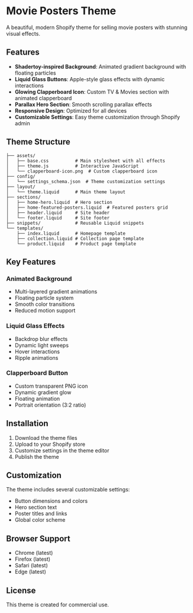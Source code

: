 # Movie Posters Theme

A beautiful, modern Shopify theme for selling movie posters with stunning visual effects.

## Features

- **Shadertoy-inspired Background**: Animated gradient background with floating particles
- **Liquid Glass Buttons**: Apple-style glass effects with dynamic interactions
- **Glowing Clapperboard Icon**: Custom TV & Movies section with animated clapperboard
- **Parallax Hero Section**: Smooth scrolling parallax effects
- **Responsive Design**: Optimized for all devices
- **Customizable Settings**: Easy theme customization through Shopify admin

## Theme Structure

```
├── assets/
│   ├── base.css          # Main stylesheet with all effects
│   ├── theme.js          # Interactive JavaScript
│   └── clapperboard-icon.png  # Custom clapperboard icon
├── config/
│   └── settings_schema.json  # Theme customization settings
├── layout/
│   └── theme.liquid      # Main theme layout
├── sections/
│   ├── home-hero.liquid  # Hero section
│   ├── home-featured-posters.liquid  # Featured posters grid
│   ├── header.liquid     # Site header
│   └── footer.liquid     # Site footer
├── snippets/             # Reusable Liquid snippets
└── templates/
    ├── index.liquid      # Homepage template
    ├── collection.liquid # Collection page template
    └── product.liquid    # Product page template
```

## Key Features

### Animated Background
- Multi-layered gradient animations
- Floating particle system
- Smooth color transitions
- Reduced motion support

### Liquid Glass Effects
- Backdrop blur effects
- Dynamic light sweeps
- Hover interactions
- Ripple animations

### Clapperboard Button
- Custom transparent PNG icon
- Dynamic gradient glow
- Floating animation
- Portrait orientation (3:2 ratio)

## Installation

1. Download the theme files
2. Upload to your Shopify store
3. Customize settings in the theme editor
4. Publish the theme

## Customization

The theme includes several customizable settings:
- Button dimensions and colors
- Hero section text
- Poster titles and links
- Global color scheme

## Browser Support

- Chrome (latest)
- Firefox (latest)
- Safari (latest)
- Edge (latest)

## License

This theme is created for commercial use.
